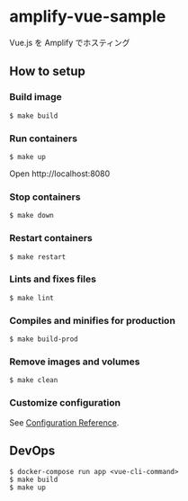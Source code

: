 # amplify-vue-sample
Vue.js を Amplify でホスティング

## How to setup

### Build image
```
$ make build
```

### Run containers
```
$ make up
```

Open http://localhost:8080

### Stop containers
```
$ make down
```

### Restart containers
```
$ make restart
```

### Lints and fixes files
```
$ make lint
```

### Compiles and minifies for production
```
$ make build-prod
```

### Remove images and volumes
```
$ make clean
```

### Customize configuration
See [Configuration Reference](https://cli.vuejs.org/config/).

## DevOps
```
$ docker-compose run app <vue-cli-command>
$ make build
$ make up
```